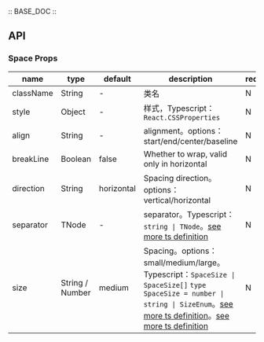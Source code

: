 :: BASE_DOC ::

## API
### Space Props

name | type | default | description | required
-- | -- | -- | -- | --
className | String | - | 类名 | N
style | Object | - | 样式，Typescript：`React.CSSProperties` | N
align | String | - | alignment。options：start/end/center/baseline | N
breakLine | Boolean | false | Whether to wrap, valid only in horizontal | N
direction | String | horizontal | Spacing direction。options：vertical/horizontal | N
separator | TNode | - | separator。Typescript：`string \| TNode`。[see more ts definition](https://github.com/Tencent/tdesign-react/blob/develop/src/common.ts) | N
size | String / Number | medium | Spacing。options：small/medium/large。Typescript：`SpaceSize \| SpaceSize[]` `type SpaceSize = number \| string \| SizeEnum`。[see more ts definition](https://github.com/Tencent/tdesign-react/blob/develop/src/common.ts)。[see more ts definition](https://github.com/Tencent/tdesign-react/blob/develop/src/space/type.ts) | N
